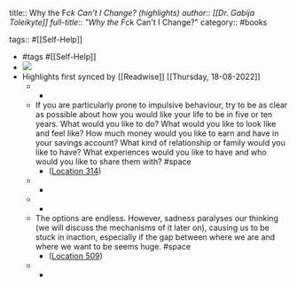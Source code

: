 title:: Why the F*ck Can't I Change? (highlights)
author:: [[Dr. Gabija  Toleikyte]]
full-title:: "Why the F*ck Can't I Change?"
category:: #books

tags:: #[[Self-Help]]

- #tags #[[Self-Help]]
- ![](https://m.media-amazon.com/images/I/81XiEqC72+L._SY160.jpg)
- Highlights first synced by [[Readwise]] [[Thursday, 18-08-2022]]
	- -
	- If you are particularly prone to impulsive behaviour, try to be as clear as possible about how you would like your life to be in five or ten years. What would you like to do? What would you like to look like and feel like? How much money would you like to earn and have in your savings account? What kind of relationship or family would you like to have? What experiences would you like to have and who would you like to share them with? #space
		- ([Location 314](https://readwise.io/to_kindle?action=open&asin=B08J4FQ7TS&location=314))
	- -
	- -
	- The options are endless. However, sadness paralyses our thinking (we will discuss the mechanisms of it later on), causing us to be stuck in inaction, especially if the gap between where we are and where we want to be seems huge. #space
		- ([Location 509](https://readwise.io/to_kindle?action=open&asin=B08J4FQ7TS&location=509))
	- -